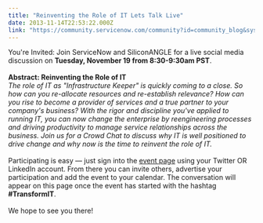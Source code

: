 ```yaml
---
title: "Reinventing the Role of IT Lets Talk Live"
date: 2013-11-14T22:53:22.000Z
link: "https://community.servicenow.com/community?id=community_blog&sys_id=ac8de269dbd0dbc01dcaf3231f961991"
---
```

<p>You're Invited: Join ServiceNow and SiliconANGLE for a live social media discussion on <b>Tuesday, November 19 from 8:30-9:30am PST</b>. <br /><br /><b>Abstract: Reinventing the Role of IT</b><br /><i>The role of IT as "Infrastructure Keeper" is quickly coming to a close. So how can you re-allocate resources and re-establish relevance? How can you rise to become a provider of services and a true partner to your company's business? With the rigor and discipline you've applied to running IT, you can now change the enterprise by reengineering processes and driving productivity to manage service relationships across the business. Join us for a Crowd Chat to discuss why IT is well positioned to drive change and why now is the time to reinvent the role of IT.</i><br /><br />Participating is easy — just sign into the <a title="ww.crowdchat.net/TransformIT" href="https://www.crowdchat.net/TransformIT">event page</a> using your Twitter OR LinkedIn account. From there you can invite others, advertise your participation and add the event to your calendar. The conversation will appear on this page once the event has started with the hashtag <b>#TransformIT</b>. <br /><br />We hope to see you there!</p>
